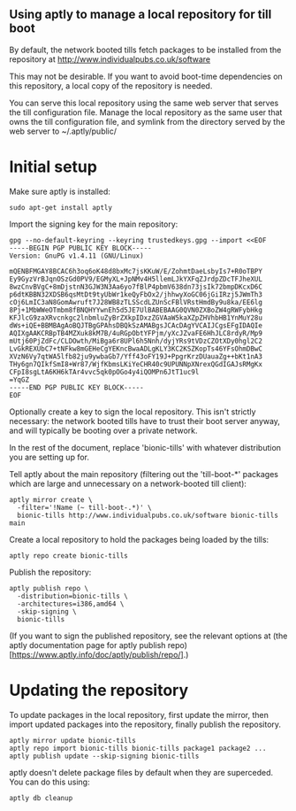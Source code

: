 Using aptly to manage a local repository for till boot
------------------------------------------------------

By default, the network booted tills fetch packages to be installed
from the repository at http://www.individualpubs.co.uk/software

This may not be desirable.  If you want to avoid boot-time
dependencies on this repository, a local copy of the repository is
needed.

You can serve this local repository using the same web server that
serves the till configuration file.  Manage the local repository as
the same user that owns the till configuration file, and symlink from
the directory served by the web server to ~/.aptly/public/

Initial setup
=============

Make sure aptly is installed:

```
sudo apt-get install aptly
```

Import the signing key for the main repository:

```
gpg --no-default-keyring --keyring trustedkeys.gpg --import <<EOF
-----BEGIN PGP PUBLIC KEY BLOCK-----
Version: GnuPG v1.4.11 (GNU/Linux)

mQENBFMGAY8BCAC6h3oq6oK48d8bxMc7jsKKuW/E/ZohmtDaeLsbyIs7+R0oTBPY
Ey9GyzVrBJqnOSzGd0PV9/EGMyXL+JpNMv4H5llemLJkYXFqZJrdpZDcTFJheXUL
8wzCnvBVgC+8mDjstnN3GJW3N3Aa6yo7fBlP4pbmV638dn73jsIk72bmpDKcxD6C
p6dtKBBN32XDSB6qsMtDt9tyUbWr1keQyFbOx2/jhhwyXoGC06jGiIRzj5JWmTh3
cOj6LmIC3aN8GomAwruft7J28WB8zTLSScdLZUnScFBlVRstHmdBy9u8ka/EE6lg
8Pj+1MbWWeOTmbm8fBNQHYYwnEh5d5JE7UlBABEBAAG0QVN0ZXBoZW4gRWFybHkg
KFJlcG9zaXRvcnkgc2lnbmluZyBrZXkpIDxzZGVAaW5kaXZpZHVhbHB1YnMuY28u
dWs+iQE+BBMBAgAoBQJTBgGPAhsDBQkSzAMABgsJCAcDAgYVCAIJCgsEFgIDAQIe
AQIXgAAKCRBpTB4MZXuk8kM7B/4uRGpObtYFPjm/yXcJZvaFE6HhJLC8rdyR/Mp9
mUtj60PjZdFc/CLDOwth/MiBga6r8UPl6h5Nnh/dyjYRs9tVDzCZOtXDy0hgl2C2
LvGkREXUbC7+tNFkw8mGEHeCgYEKncBwaADLgKLY3KC2KSZKopTs46YFsOhmDBwC
XVzN6Vy7qtWA5lfb82ju9ywbaGb7/Yff43oFY19J+PpgrKrzDUauaZg++bKt1nA3
THy6gn7QIkfSmI8+Wr87/WjfKbmsLKiYeCHR40c9UPUNNpXNrexQGdIGAJsRMgKx
CFpI8sgLtA6KH6kTAr4vvc5qk0pOGo4y4iQOMPn6JtT1uc9l
=YqGZ
-----END PGP PUBLIC KEY BLOCK-----
EOF
```

Optionally create a key to sign the local repository.  This isn't
strictly necessary: the network booted tills have to trust their boot
server anyway, and will typically be booting over a private network.


In the rest of the document, replace 'bionic-tills' with whatever
distribution you are setting up for.

Tell aptly about the main repository (filtering out the 'till-boot-*'
packages which are large and unnecessary on a network-booted till
client):

```
aptly mirror create \
  -filter='!Name (~ till-boot-.*)' \
  bionic-tills http://www.individualpubs.co.uk/software bionic-tills main
```

Create a local repository to hold the packages being loaded by the
tills:

```
aptly repo create bionic-tills
```

Publish the repository:

```
aptly publish repo \
  -distribution=bionic-tills \
  -architectures=i386,amd64 \
  -skip-signing \
  bionic-tills
```

(If you want to sign the published repository, see the relevant
options at (the aptly documentation page for aptly publish repo)[https://www.aptly.info/doc/aptly/publish/repo/].)


Updating the repository
=======================

To update packages in the local repository, first update the mirror,
then import updated packages into the repository, finally publish the
repository.

```
aptly mirror update bionic-tills
aptly repo import bionic-tills bionic-tills package1 package2 ...
aptly publish update --skip-signing bionic-tills
```

aptly doesn't delete package files by default when they are
superceded.  You can do this using:

```
aptly db cleanup
```
